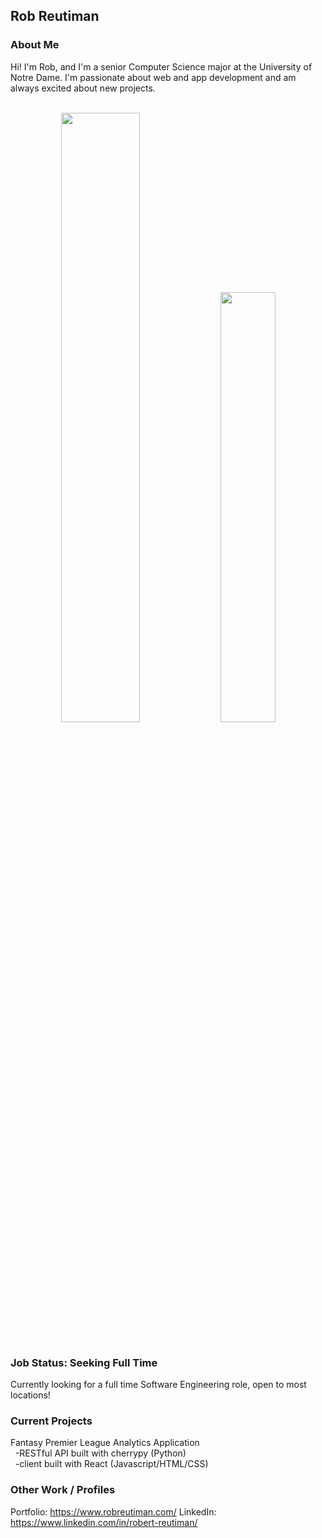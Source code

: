 ## Rob Reutiman

### About Me

Hi! I'm Rob, and I'm a senior Computer Science major at the University of Notre Dame. I'm passionate about web and app development and am always excited about new projects.

<br />

<div align="center">
  <img width="50%" src="https://github-readme-stats.vercel.app/api?username=Rob-Reutiman&show_icons=true" /> <img width="42%" src="https://github-readme-stats.vercel.app/api/top-langs/?username=Rob-Reutiman&layout=compact" />
 </div>

<br />

### Job Status: Seeking Full Time

Currently looking for a full time Software Engineering role, open to most locations! 

### Current Projects
Fantasy Premier League Analytics Application  
  -RESTful API built with cherrypy (Python)  
  -client built with React (Javascript/HTML/CSS)

### Other Work / Profiles
Portfolio: https://www.robreutiman.com/
LinkedIn: https://www.linkedin.com/in/robert-reutiman/

